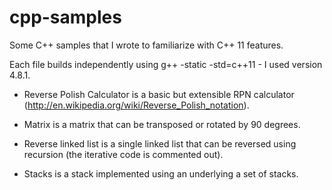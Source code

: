 cpp-samples
===========

Some C++ samples that I wrote to familiarize with C++ 11 features.

Each file builds independently using g++ -static -std=c++11 - I used version 4.8.1.

* Reverse Polish Calculator is a basic but extensible RPN calculator (http://en.wikipedia.org/wiki/Reverse_Polish_notation).

* Matrix is a matrix that can be transposed or rotated by 90 degrees.

* Reverse linked list is a single linked list that can be reversed using recursion (the iterative code is commented out).

* Stacks is a stack implemented using an underlying a set of stacks.
